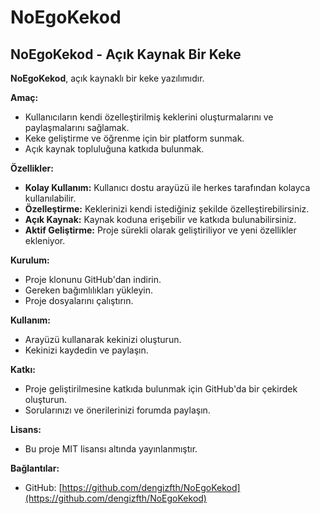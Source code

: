 # NoEgoKekod
## NoEgoKekod -  Açık Kaynak Bir Keke

**NoEgoKekod**, açık kaynaklı bir keke yazılımıdır.

**Amaç:**

* Kullanıcıların kendi özelleştirilmiş keklerini oluşturmalarını ve paylaşmalarını sağlamak.
* Keke geliştirme ve öğrenme için bir platform sunmak.
* Açık kaynak topluluğuna katkıda bulunmak.

**Özellikler:**

* **Kolay Kullanım:** Kullanıcı dostu arayüzü ile herkes tarafından kolayca kullanılabilir.
* **Özelleştirme:** Keklerinizi kendi istediğiniz şekilde özelleştirebilirsiniz.
* **Açık Kaynak:** Kaynak koduna erişebilir ve katkıda bulunabilirsiniz.
* **Aktif Geliştirme:** Proje sürekli olarak geliştiriliyor ve yeni özellikler ekleniyor.

**Kurulum:**

* Proje klonunu GitHub'dan indirin.
* Gereken bağımlılıkları yükleyin.
* Proje dosyalarını çalıştırın.

**Kullanım:**

* Arayüzü kullanarak kekinizi oluşturun.
* Kekinizi kaydedin ve paylaşın.

**Katkı:**

* Proje geliştirilmesine katkıda bulunmak için GitHub'da bir çekirdek oluşturun.
* Sorularınızı ve önerilerinizi forumda paylaşın.

**Lisans:**

* Bu proje MIT lisansı altında yayınlanmıştır.

**Bağlantılar:**

* GitHub: [https://github.com/dengizfth/NoEgoKekod](https://github.com/dengizfth/NoEgoKekod)




